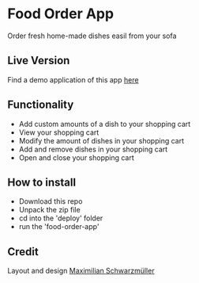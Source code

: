 # Food Order App

Order fresh home-made dishes easil from your sofa

## Live Version

Find a demo application of this app [here](https://hendriktreuner.me/food-order-app)

## Functionality

-   Add custom amounts of a dish to your shopping cart
-   View your shopping cart
-   Modify the amount of dishes in your shopping cart
-   Add and remove dishes in your shopping cart
-   Open and close your shopping cart

## How to install

-   Download this repo
-   Unpack the zip file
-   cd into the 'deploy' folder
-   run the 'food-order-app'

## Credit

Layout and design [Maximilian Schwarzmüller](https://github.com/maxschwarzmueller)
